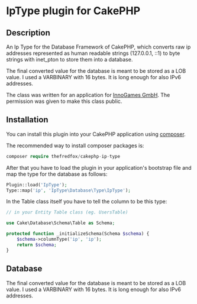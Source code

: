 # IpType plugin for CakePHP

## Description
An Ip Type for the Database Framework of CakePHP, which converts raw ip addresses represented as human readable strings (127.0.0.1, ::1) to byte strings with inet_pton to store them into a database.

The final converted value for the database is meant to be stored as a LOB value. I used a VARBINARY with 16 bytes. It is long enough for also IPv6 addresses.

The class was written for an application for [InnoGames GmbH]( http://www.innogames.com). The permission was given to make this class public.

## Installation
You can install this plugin into your CakePHP application using [composer](http://getcomposer.org).

The recommended way to install composer packages is:

``` php
composer require thefredfox/cakephp-ip-type
```

After that you have to load the plugin in your application's bootstrap file and map the type for the database as follows:

``` php
Plugin::load('IpType');
Type::map('ip', 'IpType\Database\Type\IpType');
```

In the Table class itself you have to tell the column to be this type:

``` php
// in your Entity Table class (eg. UsersTable)

use Cake\Database\Schema\Table as Schema;

protected function _initializeSchema(Schema $schema) {
    $schema->columnType('ip', 'ip');
    return $schema;
}
```

## Database
The final converted value for the database is meant to be stored as a LOB value. I used a VARBINARY with 16 bytes. It is long enough for also IPv6 addresses.

